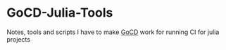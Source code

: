 # GoCD-Julia-Tools
Notes, tools and scripts I have to make [GoCD](https://docs.gocd.org/current/) work for running CI for julia projects

